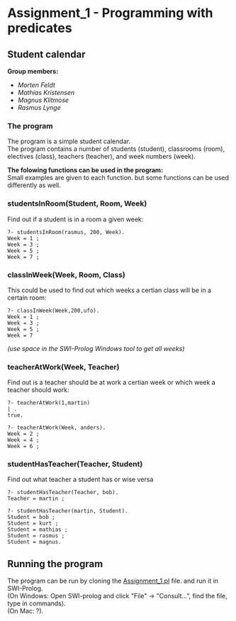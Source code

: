# Assignment_1 - Programming with predicates  

## Student calendar  

**Group members:**
- *Morten Feldt*  
- *Mathias Kristensen*  
- *Magnus Klitmose*   
- *Rasmus Lynge*

  
### The program  
The program is a simple student calendar.  
The program contains a number of students (student), classrooms (room), electives (class), teachers (teacher), and week numbers (week).  
  

**The folowing functions can be used in the program:**  
Small examples are given to each function. but some functions can be used differently as well.  
  
### studentsInRoom(Student, Room, Week)  
Find out if a student is in a room a given week:  
```
?- studentsInRoom(rasmus, 200, Week).
Week = 1 ;
Week = 3 ;
Week = 5 ;
Week = 7 ;
```
  

### classInWeek(Week, Room, Class)  
This could be used to find out which weeks a certian class will be in a certain room:  

```
?- classInWeek(Week,200,ufo).
Week = 1 ;
Week = 3 ;
Week = 5 ;
Week = 7
```  
*(use space in the SWI-Prolog Windows tool to get all weeks)*  

### teacherAtWork(Week, Teacher)
Find out is a teacher should be at work a certian week or which week a teacher should work:
```
?- teacherAtWork(1,martin)
| .
true.

?- teacherAtWork(Week, anders).
Week = 2 ;
Week = 4 ;
Week = 6 ;
``` 

### studentHasTeacher(Teacher, Student)  
Find out what teacher a student has or wise versa 
```
?- studentHasTeacher(Teacher, bob).
Teacher = martin ;

?- studentHasTeacher(martin, Student).
Student = bob ;
Student = kurt ;
Student = mathias ;
Student = rasmus ;
Student = magnus.
```

## Running the program
The program can be run by cloning the [Assignment_1.pl](https://github.com/Magmose/Math-MMMR/blob/main/Math_Assigment_1/Assignment_1.pl) file. and run it in SWI-Prolog.  
(On Windows: Open SWI-prolog and click "File" -> "Consult...", find the file, type in commands).  
(On Mac: ?).  

